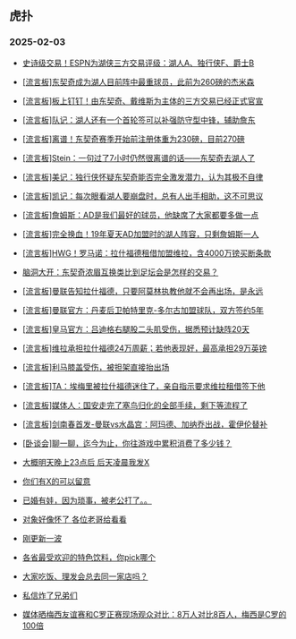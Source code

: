 ## 虎扑 
### 2025-02-03

+ [史诗级交易！ESPN为湖侠三方交易评级：湖人A、独行侠F、爵士B](https://bbs.hupu.com/630312224.html)

+ [[流言板]东契奇成为湖人目前阵中最重球员，此前为260磅的杰米森](https://bbs.hupu.com/630316306.html)

+ [[流言板]板上钉钉！由东契奇、戴维斯为主体的三方交易已经正式官宣](https://bbs.hupu.com/630318792.html)

+ [[流言板]队记：湖人还有一个首轮签可以补强防守型中锋，辅助詹东](https://bbs.hupu.com/630311861.html)

+ [[流言板]离谱！东契奇赛季开始前注册体重为230磅，目前270磅](https://bbs.hupu.com/630316116.html)

+ [[流言板]Stein：一句过了7小时仍然很离谱的话——东契奇去湖人了](https://bbs.hupu.com/630314551.html)

+ [[流言板]美记：独行侠怀疑东契奇能否完全激发潜力，认为其极不自律](https://bbs.hupu.com/630318855.html)

+ [[流言板]凯记：每次眼看湖人要崩盘时，总有人出手相助，这不可思议](https://bbs.hupu.com/630318243.html)

+ [[流言板]詹姆斯：AD是我们最好的球员，他缺席了大家都要多做一点](https://bbs.hupu.com/630313094.html)

+ [[流言板]完全换血！19年夏天AD加盟时的湖人阵容，只剩詹姆斯一人](https://bbs.hupu.com/630311194.html)

+ [[流言板]HWG！罗马诺：拉什福德租借加盟维拉，含4000万镑买断条款](https://bbs.hupu.com/630303886.html)

+ [脑洞大开：东契奇浓眉互换类比到足坛会是怎样的交易？](https://bbs.hupu.com/630294639.html)

+ [[流言板]曼联告知拉什福德，只要阿莫林执教他就不会再出场，是永远](https://bbs.hupu.com/630305793.html)

+ [[流言板]曼联官方：丹麦后卫帕特里克-多尔古加盟球队，双方签约5年](https://bbs.hupu.com/630313287.html)

+ [[流言板]皇马官方：吕迪格右腿股二头肌受伤，据悉预计缺阵20天](https://bbs.hupu.com/630310840.html)

+ [[流言板]维拉承担拉什福德24万周薪；若他表现好，最高承担29万英镑](https://bbs.hupu.com/630308497.html)

+ [[流言板]利马膝盖受伤，被担架直接抬出场](https://bbs.hupu.com/630319481.html)

+ [[流言板]TA：埃梅里被拉什福德迷住了，亲自指示要求维拉租借签下他](https://bbs.hupu.com/630307133.html)

+ [[流言板]媒体人：国安走完了塞鸟归化的全部手续，剩下等流程了](https://bbs.hupu.com/630294119.html)

+ [[流言板]剑南春首发-曼联vs水晶宫：阿玛德、加纳乔出战，霍伊伦替补](https://bbs.hupu.com/630315721.html)

+ [[卧谈会]聊一聊，迄今为止，你往游戏中累积消费了多少钱？](https://bbs.hupu.com/630315628.html)

+ [大概明天晚上23点后 后天凌晨我发X](https://bbs.hupu.com/630318571.html)

+ [你们有X的可以留意](https://bbs.hupu.com/630315512.html)

+ [已婚有娃，因为琐事，被老公打了。。](https://bbs.hupu.com/630314063.html)

+ [对象好像怀了 各位老哥给看看](https://bbs.hupu.com/630312181.html)

+ [刚更新一波](https://bbs.hupu.com/630316539.html)

+ [ 各省最受欢迎的特色饮料，你pick哪个](https://bbs.hupu.com/630313779.html)

+ [大家吃饭、理发会总去同一家店吗？](https://bbs.hupu.com/630312143.html)

+ [私信炸了兄弟们](https://bbs.hupu.com/630315300.html)

+ [媒体晒梅西友谊赛和C罗正赛现场观众对比：8万人对比8百人，梅西是C罗的100倍](https://bbs.hupu.com/630316283.html)

